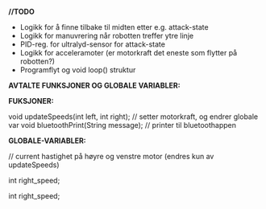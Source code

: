 <b>//TODO</b>
- Logikk for å finne tilbake til midten etter e.g. attack-state
- Logikk for manuvrering når robotten treffer ytre linje
- PID-reg. for ultralyd-sensor for attack-state
- Logikk for acceleramoter (er motorkraft det eneste som flytter på robotten?)
- Programflyt og void loop() struktur

<b>AVTALTE FUNKSJONER OG GLOBALE VARIABLER:</b>

<b>FUKSJONER: </b>

void updateSpeeds(int left, int right); // setter motorkraft, og endrer globale var
void bluetoothPrint(String message); // printer til bluetoothappen

<b>GLOBALE-VARIABLER:</b>

// current hastighet på høyre og venstre motor (endres kun av updateSpeeds)

int right_speed;

int right_speed;
